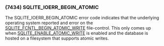 ### (7434\) SQLITE\_IOERR\_BEGIN\_ATOMIC



 The SQLITE\_IOERR\_BEGIN\_ATOMIC error code indicates that the
 underlying operating system reported and error on the
 [SQLITE\_FCNTL\_BEGIN\_ATOMIC\_WRITE](c3ref/c_fcntl_begin_atomic_write.html#sqlitefcntlbeginatomicwrite) file\-control. This only comes
 up when [SQLITE\_ENABLE\_ATOMIC\_WRITE](compile.html#enable_atomic_write) is enabled and the database
 is hosted on a filesystem that supports atomic writes.




